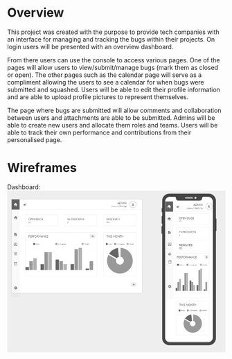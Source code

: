 # Overview
This project was created with the purpose to provide tech companies with an interface for managing and tracking the bugs within their projects. On login users will be presented with an overview dashboard. 

From there users can use the console to access various pages. One of the pages will allow users to view/submit/manage bugs (mark them as closed or open). The other pages such as the calendar page will serve as a compliment allowing the users to see a calendar for when bugs were submitted and squashed. Users will be able to edit their profile information and are able to upload profile pictures to represent themselves. 

The page where bugs are submitted will allow comments and collaboration between users and attachments are able to be submitted. 
Admins will be able to create new users and allocate them roles and teams. Users will be able to track their own performance and contributions from their personalised page.

# Wireframes
Dashboard:
![dashboard](docs/wireframes/dashboard.png)